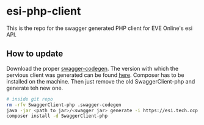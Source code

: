 # esi-php-client

This is the repo for the swagger generated PHP client for EVE Online's esi API.


## How to update

Download the proper [swagger-codegen](https://github.com/swagger-api/swagger-codegen#compatibility). The version with which the pervious client was generated can be found [here](.swagger-codegen/VERSION). Composer has to be installed on the machine. Then just remove the old SwaggerClient-php and generate teh new one.

```bash
# inside git repo
rm -rfv SwaggerClient-php .swagger-codegen
java -jar <path to jar>/<swagger jar> generate -i https://esi.tech.ccp.is/latest/swagger.json?datasource=tranquility -l php
composer install -d SwaggerClient-php
```
